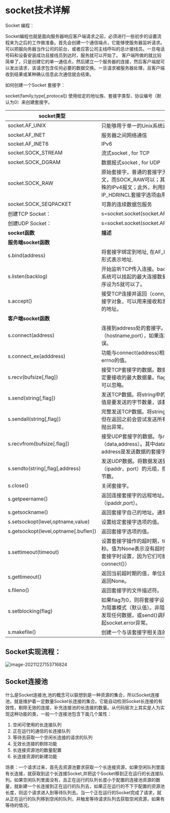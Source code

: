 # socket技术详解

Socket  编程：

Socket编程也就是面向服务器响应客户端请求之前，必须进行一些初步的设置流程来为之后的工作做准备。首先会创建一个通信端点，它能够使服务器监听请求。可以把服向务器当作公司的前台，或者应答公司主线呼叫的总计接线员。一旦电话号码和设备安装成功且接线员到达时，服务就可以开始了。
客户端所做的就比较简单了，只是创建它的单一通信点，然后建立一个服务器的连接，然后客户端就可以发出请求，该请求包含任何必要的数据交换。一旦请求被服务器处理，且客户端收到结果或某种确认信息此次通信就会结束。


如何创建一个Socket 套接字：

socket(family,type[,protocal]) 使用给定的地址族、套接字类型、协议编号（默认为0）来创建套接字。

| socket类型                           | 描述                                                         |
| ------------------------------------ | ------------------------------------------------------------ |
| socket.AF_UNIX                       | 只能够用于单一的Unix系统进程间通信                           |
| socket.AF_INET                       | 服务器之间网络通信                                           |
| socket.AF_INET6                      | IPv6                                                         |
| socket.SOCK_STREAM                   | 流式socket , for TCP                                         |
| socket.SOCK_DGRAM                    | 数据报式socket , for UDP                                     |
| socket.SOCK_RAW                      | 原始套接字，普通的套接字无法处理ICMP、IGMP等网络报文，而SOCK_RAW可以；其次，SOCK_RAW也可以处理特殊的IPv4报文；此外，利用原始套接字，可以通过IP_HDRINCL套接字选项由用户构造IP头。 |
| socket.SOCK_SEQPACKET                | 可靠的连续数据包服务                                         |
| 创建TCP Socket：                     | s=socket.socket(socket.AF_INET,socket.SOCK_STREAM)           |
| 创建UDP Socket：                     | s=socket.socket(socket.AF_INET,socket.SOCK_DGRAM)            |
| **socket函数**                       | **描述**                                                     |
| **服务端socket函数**                 |                                                              |
| s.bind(address)                      | 将套接字绑定到地址, 在AF_INET下,以元组（host,port）的形式表示地址. |
| s.listen(backlog)                    | 开始监听TCP传入连接。backlog指定在拒绝连接之前，操作系统可以挂起的最大连接数量。该值至少为1，大部分应用程序设为5就可以了。 |
| s.accept()                           | 接受TCP连接并返回（conn,address）,其中conn是新的套接字对象，可以用来接收和发送数据。address是连接客户端的地址。 |
| **客户端socket函数**                 |                                                              |
| s.connect(address)                   | 连接到address处的套接字。一般address的格式为元组（hostname,port），如果连接出错，返回socket.error错误。 |
| s.connect_ex(adddress)               | 功能与connect(address)相同，但是成功返回0，失败返回errno的值。 |
| s.recv(bufsize[,flag])               | 接受TCP套接字的数据。数据以字符串形式返回，bufsize指定要接收的最大数据量。flag提供有关消息的其他信息，通常可以忽略。 |
| s.send(string[,flag])                | 发送TCP数据。将string中的数据发送到连接的套接字。返回值是要发送的字节数量，该数量可能小于string的字节大小。 |
| s.sendall(string[,flag])             | 完整发送TCP数据。将string中的数据发送到连接的套接字，但在返回之前会尝试发送所有数据。成功返回None，失败则抛出异常。 |
| s.recvfrom(bufsize[.flag])           | 接受UDP套接字的数据。与recv()类似，但返回值是（data,address）。其中data是包含接收数据的字符串，address是发送数据的套接字地址。 |
| s.sendto(string[,flag],address)      | 发送UDP数据。将数据发送到套接字，address是形式为（ipaddr，port）的元组，指定远程地址。返回值是发送的字节数。 |
| s.close()                            | 关闭套接字。                                                 |
| s.getpeername()                      | 返回连接套接字的远程地址。返回值通常是元组（ipaddr,port）。  |
| s.getsockname()                      | 返回套接字自己的地址。通常是一个元组(ipaddr,port)            |
| s.setsockopt(level,optname,value)    | 设置给定套接字选项的值。                                     |
| s.getsockopt(level,optname[.buflen]) | 返回套接字选项的值。                                         |
| s.settimeout(timeout)                | 设置套接字操作的超时期，timeout是一个浮点数，单位是秒。值为None表示没有超时期。一般，超时期应该在刚创建套接字时设置，因为它们可能用于连接的操作（如connect()） |
| s.gettimeout()                       | 返回当前超时期的值，单位是秒，如果没有设置超时期，则返回None。 |
| s.fileno()                           | 返回套接字的文件描述符。                                     |
| s.setblocking(flag)                  | 如果flag为0，则将套接字设为非阻塞模式，否则将套接字设为阻塞模式（默认值）。非阻塞模式下，如果调用recv()没有发现任何数据，或send()调用无法立即发送数据，那么将引起socket.error异常。 |
| s.makefile()                         | 创建一个与该套接字相关连的文件                               |

<h2>Socket实现流程：</h2>

![image-20211227153716824](C:\Users\F1241138\AppData\Roaming\Typora\typora-user-images\image-20211227153716824.png)

## **Socket连接池**

什么是Socket连接池,池的概念可以联想到是一种资源的集合，所以Socket连接池，就是维护着一定数量Socket长连接的集合。它能自动检测Socket长连接的有效性，剔除无效的连接，补充连接池的长连接的数量。从代码层次上其实是人为实现这种功能的类，一般一个连接池包含下面几个属性：

1. 空闲可使用的长连接队列
2. 正在运行的通信的长连接队列
3. 等待去获取一个空闲长连接的请求的队列
4. 无效长连接的剔除功能
5. 长连接资源池的数量配置
6. 长连接资源的新建功能

场景：一个请求过来，首先去资源池要求获取一个长连接资源，如果空闲队列里面有长连接，就获取到这个长连接Socket,并把这个Socket移到正在运行的长连接队列。如果空闲队列里面没有，且正在运行的队列长度小于配置的连接池资源的数量，就新建一个长连接到正在运行的队列去，如果正在运行的不下于配置的资源池长度，则这个请求进入到等待队列去。当一个正在运行的Socket完成了请求，就从正在运行的队列移到空闲的队列，并触发等待请求队列去获取空闲资源，如果有等待的情况。
